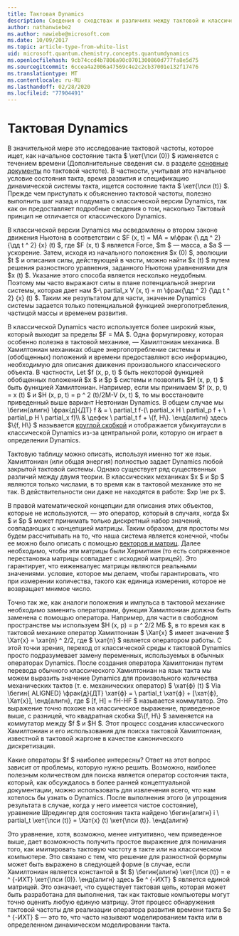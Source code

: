 ```yaml
---
title: Тактовая Dynamics
description: Сведения о сходствах и различиях между тактовой и классической Dynamics.
author: nathanwiebe2
ms.author: nawiebe@microsoft.com
ms.date: 10/09/2017
ms.topic: article-type-from-white-list
uid: microsoft.quantum.chemistry.concepts.quantumdynamics
ms.openlocfilehash: 9cb74ccd4b7806a90c0701300860d777fa8e5d75
ms.sourcegitcommit: 6ccea4a2006a47569c4e2c2cb37001e132f17476
ms.translationtype: MT
ms.contentlocale: ru-RU
ms.lasthandoff: 02/28/2020
ms.locfileid: "77904491"
---
```

# <a name="quantum-dynamics"></a>Тактовая Dynamics

В значительной мере это исследование тактовой частоты, которое ищет, как начальное состояние такта $ \кет{\пси (0)} $ изменяется с течением времени (Дополнительные сведения см. в разделе [основные документы](xref:microsoft.quantum.concepts.dirac) по тактовой частоте).
В частности, учитывая это начальное условие состояния такта, время развития и спецификацию динамической системы такта, ищется состояние такта $ \кет{\пси (t)} $.
Прежде чем приступать к объяснению тактовой частоты, полезно выполнить шаг назад и подумать о классической версии Dynamics, так как он предоставляет подробные сведения о том, насколько Тактовый принцип не отличается от классического Dynamics.

В классической версии Dynamics мы осведомлены о втором законе движения Ньютона в соответствии с $F (x, t) = MA = м\фрак {\ дд ^ 2} {\дд t ^ 2} {x} (t) $, где $F (x, t) $ является Force, $m $ — масса, а $a $ — ускорение.
Затем, исходя из начального положения $x (0) $, эволюции $t $ и описания силы, действующей в части, можно найти $x (t) $ путем решения разностного уравнения, заданного Ньютона уравнениями для $x (t) $.
Указание этого способа является несколько неудобным.
Поэтому мы часто выражают силы в плане потенциальной энергии системы, которая дает нам $-\ partial_x V (x, t) = m \фрак{\дд ^ 2} {\дд t ^ 2} {x} (t) $.
Таким же результатом для части, значение Dynamics системы задается только потенциальной функцией энергопотребления, частицой массы и временем развития.

В классической Dynamics часто используется более широкий язык, который выходит за пределы $F = MA $.
Одна формулировку, которая особенно полезна в тактовой механике, — Хамилтониан механика.
В Хамилтониан механиках общее энергопотребление системы и (обобщенных) положений и времени предоставляют всю информацию, необходимую для описания движения произвольного классического объекта.
В частности, Let $f (x, p, t) $ быть некоторой функцией обобщенных положений $x $ и $p $ системы и позволить $H (x, p, t) $ быть функцией Хамилтониан.
Например, если мы принимаем $f (x, p, t) = x (t) $ и $H (x, p, t) = p ^ 2 (t)/2M-V (x, t) $, то мы восстановите приведенный выше вариант Невтониан Dynamics.
В общем случае мы \бегин{алигн} \фрак{д}{ДТ} f & = \ partial_t f-(\ partial_x H \ partial_p f + \ partial_p H \ partial_x f)\\\\ & \дефек \ partial_t f + \\{f, H\\}.
\енд{алигн} здесь $\\{f, H\\} $ называется [круглой скобкой](https://en.wikipedia.org/wiki/Poisson_bracket) и отображается убикуитаусли в классической Dynamics из-за центральной роли, которую он играет в определении Dynamics.

Тактовую таблицу можно описать, используя именно тот же язык.
Хамилтониан (или общая энергия) полностью задает Dynamics любой закрытой тактовой системы.
Однако существует ряд существенных различий между двумя теории.
В классических механиках $x $ и $p $ являются только числами, в то время как в тактовой механике это не так.
В действительности они даже не находятся в работе: $xp \не px $.

В правой математической концепции для описания этих объектов, которые не используются, — это оператор, который в случаях, когда $x $ и $p $ может принимать только дискретный набор значений, совпадающих с концепцией матрицы.
Таким образом, для простоты мы будем рассчитывать на то, что наша система является конечной, чтобы ее можно было описать с помощью [векторов и матриц](xref:microsoft.quantum.concepts.vectors).
Далее необходимо, чтобы эти матрицы были Хермитиан (то есть сопряженное перестановка матрицы совпадает с исходной матрицей).
Это гарантирует, что еиженвалуес матрицы являются реальными значениями. условие, которое мы делаем, чтобы гарантировать, что при измерении количества, такого как единица измерения, которое не возвращает мнимое число.

Точно так же, как аналоги положения и импульса в тактовой механике необходимо заменить операторами, функция Хамилтониан должна быть заменена с помощью оператора.
Например, для части в свободном пространстве мы используем $H (x, p) = p ^ 2/2 МБ $, в то время как в тактовой механике оператор Хамилтониан $ \Хат{х} $ имеет значение $ \Хат{х} = \хат{п} ^ 2/2, где $ \хат{п} $ является оператором работы.
С этой точки зрения, переход от классической среды к тактовой Dynamics просто подразумевает замену переменных, используемых в обычных операторах Dynamics.
После создания оператора Хамилтониан путем перевода обычного классического Хамилтониан на язык такта мы можем выразить значение Dynamics для произвольного количества механических тактов (т. е. механических оператор) $ \хат{ф} (t) $ Via \бегин{ ALIGNED} \фрак{д}{ДТ} \хат{ф} = \ partial_t \хат{ф} + [\хат{ф}, \Хат{х}], \енд{алигн}, где $ [f, H] = fH-HF $ называется коммутатор.
Это выражение точно похоже на классическое выражение, приведенное выше, с разницей, что квадратная скобка $\\{f, H\\} $ заменяется на коммутатор между $f $ и $H $.
Этот процесс создания классического Хамилтониан и его использования для поиска тактовой Хамилтониан, известной в тактовой жаргоне в качестве канонического дискретизация.

Какие операторы $f $ наиболее интересны?  Ответ на этот вопрос зависит от проблемы, которую нужно решить.
Возможно, наиболее полезным количеством для поиска является оператор состояния такта, который, как обсуждалось в более ранней концептуальной документации, можно использовать для извлечения всего, что нам хотелось бы узнать о Dynamics.
После выполнения этого (и упрощения результата в случае, когда у него имеется чистое состояние), уравнение Шредингер для состояния такта найдено \бегин{алигн} i \ partial_t \кет{\пси (t)} = \Хат{х} (t) \кет{\пси (t)}.
\енд{алигн}

Это уравнение, хотя, возможно, менее интуитивно, чем приведенное выше, дает возможность получить простое выражение для понимания того, как имитировать тактовую частоту в такте или на классическом компьютере.
Это связано с тем, что решение для разностной формулы может быть выражено в следующей форме (в случае, если Хамилтониан является константой в $t $) \бегин{алигн} \кет{\пси (t)} = e ^ {-ИХТ} \кет{\пси (0)}.
\енд{алигн} здесь $e ^ {-ИХТ} $ является единой матрицей.
Это означает, что существует тактовая цепь, которая может быть разработана для выполнения, так как тактовые компьютеры могут точно оценить любую единую матрицу.
Этот процесс обнаружения тактовой частоты для реализации оператора развития времени такта $e ^ {-ИХТ} $ — это то, что часто называют моделированием такта или в определенном динамическом моделировании такта.
